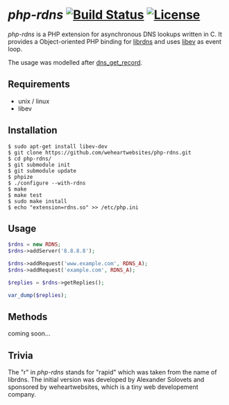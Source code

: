 # *php-rdns* [![Build Status](https://travis-ci.org/weheartwebsites/php-rdns.svg?branch=master)](https://travis-ci.org/weheartwebsites/php-rdns) [![License](http://img.shields.io/badge/license-Apache--2.0-lightgrey.svg)](http://www.apache.org/licenses/LICENSE-2.0.html)

*php-rdns* is a PHP extension for asynchronous DNS lookups written in C. It provides a Object-oriented PHP binding for [librdns](https://github.com/vstakhov/librdns) and uses [libev](http://software.schmorp.de/pkg/libev.html) as event loop.

The usage was modelled after [dns_get_record](http://php.net/manual/en/function.dns-get-record.php).


## Requirements

 - unix / linux
 - libev


## Installation

```
$ sudo apt-get install libev-dev
$ git clone https://github.com/weheartwebsites/php-rdns.git
$ cd php-rdns/
$ git submodule init
$ git submodule update
$ phpize
$ ./configure --with-rdns
$ make
$ make test
$ sudo make install
$ echo "extension=rdns.so" >> /etc/php.ini
``` 


## Usage

```php
$rdns = new RDNS;
$rdns->addServer('8.8.8.8');

$rdns->addRequest('www.example.com', RDNS_A);
$rdns->addRequest('example.com', RDNS_A);

$replies = $rdns->getReplies();

var_dump($replies);
``` 


## Methods

coming soon...


## Trivia

The "r" in *php-rdns* stands for "rapid" which was taken from the name of librdns. The initial version was developed by Alexander Solovets and sponsored by
weheartwebsites, which is a tiny web developement company.
